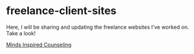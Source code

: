 # freelance-client-sites

Here, I will be sharing and updating the freelance websites I've worked on. Take a look!

<a href="https://www.mindsinspiredcounseling.com/">Minds Inspired Counseling</a>
